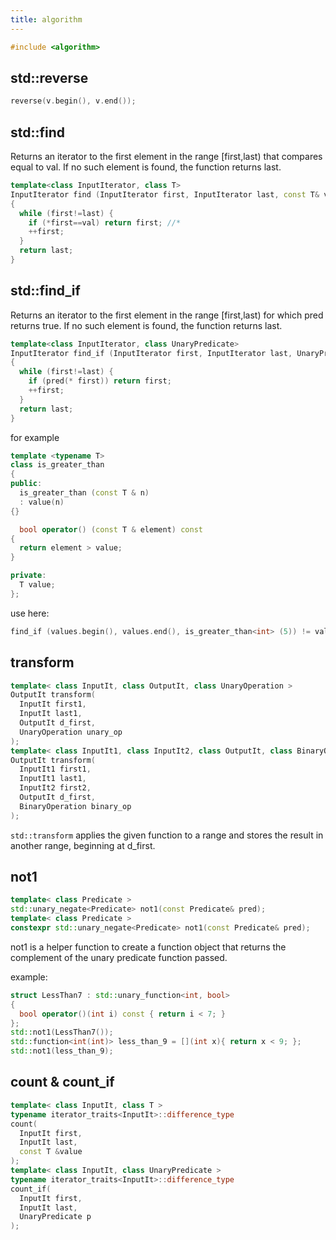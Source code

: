 ```yaml
---
title: algorithm
---
```


```cpp
#include <algorithm>
```

## std::reverse

```cpp
reverse(v.begin(), v.end());
```

## std::find

Returns an iterator to the first element in the range [first,last) that compares equal to val. If no such element is found, the function returns last.

```cpp
template<class InputIterator, class T>
InputIterator find (InputIterator first, InputIterator last, const T& val)
{
  while (first!=last) {
    if (*first==val) return first; //*
    ++first;
  }
  return last;
}
```

## std::find_if

Returns an iterator to the first element in the range [first,last) for which pred returns true. If no such element is found, the function returns last.

```cpp
template<class InputIterator, class UnaryPredicate>
InputIterator find_if (InputIterator first, InputIterator last, UnaryPredicate pred)
{
  while (first!=last) {
    if (pred(* first)) return first;
    ++first;
  }
  return last;
}
```

for example

```cpp
template <typename T>
class is_greater_than
{
public:
  is_greater_than (const T & n)
  : value(n)
{}

  bool operator() (const T & element) const
{
  return element > value;
}

private:
  T value;
};
```

use here:

```cpp
find_if (values.begin(), values.end(), is_greater_than<int> (5)) != values.end();
```

## transform

```c++
template< class InputIt, class OutputIt, class UnaryOperation >
OutputIt transform(
  InputIt first1,
  InputIt last1,
  OutputIt d_first,
  UnaryOperation unary_op
);
template< class InputIt1, class InputIt2, class OutputIt, class BinaryOperation >
OutputIt transform(
  InputIt1 first1,
  InputIt1 last1,
  InputIt2 first2,
  OutputIt d_first,
  BinaryOperation binary_op
);
```

`std::transform` applies the given function to a range and stores the result in another range, beginning at d_first.

## not1
```c++
template< class Predicate >
std::unary_negate<Predicate> not1(const Predicate& pred);
template< class Predicate >
constexpr std::unary_negate<Predicate> not1(const Predicate& pred);
```

not1 is a helper function to create a function object that returns the complement of the unary predicate function passed.

example:

```c++
struct LessThan7 : std::unary_function<int, bool>
{
  bool operator()(int i) const { return i < 7; }
};
std::not1(LessThan7());
std::function<int(int)> less_than_9 = [](int x){ return x < 9; };
std::not1(less_than_9);
```

## count & count_if
```c++
template< class InputIt, class T >
typename iterator_traits<InputIt>::difference_type
count(
  InputIt first,
  InputIt last,
  const T &value
);
template< class InputIt, class UnaryPredicate >
typename iterator_traits<InputIt>::difference_type
count_if(
  InputIt first,
  InputIt last,
  UnaryPredicate p
);
```
